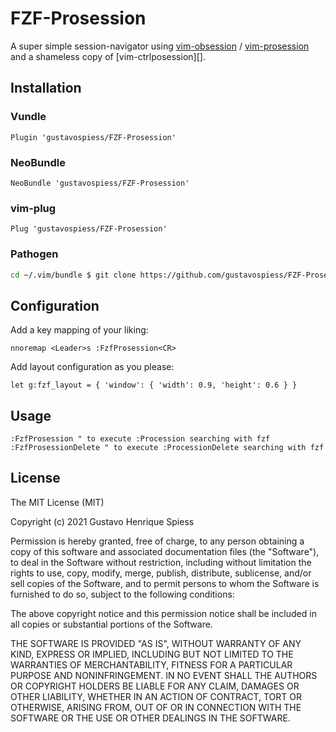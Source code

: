 FZF-Prosession
===============
A super simple session-navigator using [vim-obsession][] / [vim-prosession][]
and a shameless copy of [vim-ctrlposession][].

[vim-obsession]:https://github.com/tpope/vim-obsession
[vim-prosession]:https://github.com/dhruvasagar/vim-prosession
[ctrlposession]:https://github.com/gikmx/vim-ctrlposession

Installation
------------
### Vundle
`Plugin 'gustavospiess/FZF-Prosession'`

### NeoBundle
`NeoBundle 'gustavospiess/FZF-Prosession'`

### vim-plug
`Plug 'gustavospiess/FZF-Prosession'`

### Pathogen
```bash
cd ~/.vim/bundle $ git clone https://github.com/gustavospiess/FZF-Prosession.git
```

Configuration
-------------


Add a key mapping of your liking:
```vim
nnoremap <Leader>s :FzfProsession<CR>
```

Add layout configuration as you please:
```vim
let g:fzf_layout = { 'window': { 'width': 0.9, 'height': 0.6 } }
```

Usage
-----

```vim
:FzfProsession " to execute :Procession searching with fzf
:FzfProsessionDelete " to execute :ProcessionDelete searching with fzf
```

License
-------
The MIT License (MIT)

Copyright (c) 2021 Gustavo Henrique Spiess

Permission is hereby granted, free of charge, to any person obtaining a copy
of this software and associated documentation files (the "Software"), to deal
in the Software without restriction, including without limitation the rights
to use, copy, modify, merge, publish, distribute, sublicense, and/or sell
copies of the Software, and to permit persons to whom the Software is
furnished to do so, subject to the following conditions:

The above copyright notice and this permission notice shall be included in all
copies or substantial portions of the Software.

THE SOFTWARE IS PROVIDED "AS IS", WITHOUT WARRANTY OF ANY KIND, EXPRESS OR
IMPLIED, INCLUDING BUT NOT LIMITED TO THE WARRANTIES OF MERCHANTABILITY,
FITNESS FOR A PARTICULAR PURPOSE AND NONINFRINGEMENT. IN NO EVENT SHALL THE
AUTHORS OR COPYRIGHT HOLDERS BE LIABLE FOR ANY CLAIM, DAMAGES OR OTHER
LIABILITY, WHETHER IN AN ACTION OF CONTRACT, TORT OR OTHERWISE, ARISING FROM,
OUT OF OR IN CONNECTION WITH THE SOFTWARE OR THE USE OR OTHER DEALINGS IN THE
SOFTWARE.


